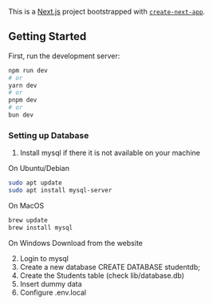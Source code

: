 This is a [Next.js](https://nextjs.org/) project bootstrapped with [`create-next-app`](https://github.com/vercel/next.js/tree/canary/packages/create-next-app).

## Getting Started

First, run the development server:

```bash
npm run dev
# or
yarn dev
# or
pnpm dev
# or
bun dev
```

### Setting up Database
1. Install mysql if there it is not available on your machine

On Ubuntu/Debian
```bash
sudo apt update
sudo apt install mysql-server
```

On MacOS
```bash
brew update
brew install mysql
```

On Windows
Download from the website

2. Login to mysql
3. Create a new database
CREATE DATABASE studentdb;
4. Create the Students table (check lib/database.db)
5. Insert dummy data
6. Configure .env.local